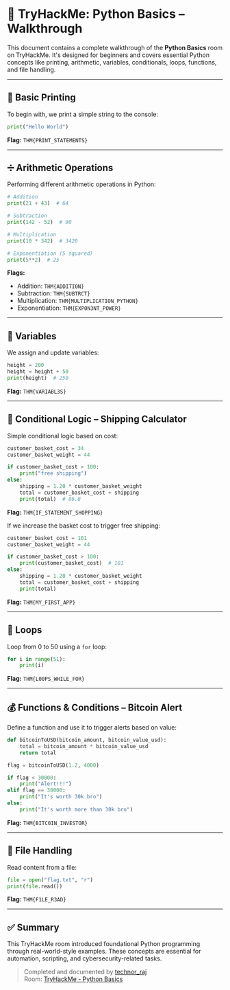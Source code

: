 
# 🐍 TryHackMe: Python Basics – Walkthrough

This document contains a complete walkthrough of the **Python Basics** room on TryHackMe. It's designed for beginners and covers essential Python concepts like printing, arithmetic, variables, conditionals, loops, functions, and file handling.

---

## 📌 Basic Printing

To begin with, we print a simple string to the console:

```python
print("Hello World")
```

**Flag:** `THM{PRINT_STATEMENTS}`

---

## ➗ Arithmetic Operations

Performing different arithmetic operations in Python:

```python
# Addition
print(21 + 43)  # 64

# Subtraction
print(142 - 52)  # 90

# Multiplication
print(10 * 342)  # 3420

# Exponentiation (5 squared)
print(5**2)  # 25
```

**Flags:**
- Addition: `THM{ADDITI0N}`
- Subtraction: `THM{SUBTRCT}`
- Multiplication: `THM{MULTIPLICATION_PYTHON}`
- Exponentiation: `THM{EXP0N3NT_POWER}`

---

## 🧮 Variables

We assign and update variables:

```python
height = 200
height = height + 50
print(height)  # 250
```

**Flag:** `THM{VARIABL3S}`

---

## 🚚 Conditional Logic – Shipping Calculator

Simple conditional logic based on cost:

```python
customer_basket_cost = 34
customer_basket_weight = 44

if customer_basket_cost > 100:
    print("free shipping")
else:
    shipping = 1.20 * customer_basket_weight
    total = customer_basket_cost + shipping
    print(total)  # 86.8
```

**Flag:** `THM{IF_STATEMENT_SHOPPING}`

If we increase the basket cost to trigger free shipping:

```python
customer_basket_cost = 101
customer_basket_weight = 44

if customer_basket_cost > 100:
    print(customer_basket_cost)  # 101
else:
    shipping = 1.20 * customer_basket_weight
    total = customer_basket_cost + shipping
    print(total)
```

**Flag:** `THM{MY_FIRST_APP}`

---

## 🔁 Loops

Loop from 0 to 50 using a `for` loop:

```python
for i in range(51):
    print(i)
```

**Flag:** `THM{L00PS_WHILE_FOR}`

---

## 💰 Functions & Conditions – Bitcoin Alert

Define a function and use it to trigger alerts based on value:

```python
def bitcoinToUSD(bitcoin_amount, bitcoin_value_usd):
    total = bitcoin_amount * bitcoin_value_usd
    return total

flag = bitcoinToUSD(1.2, 4000)

if flag < 30000:
    print("Alert!!!")
elif flag == 30000:
    print("It's worth 30k bro")
else:
    print("It's worth more than 30k bro")
```

**Flag:** `THM{BITC0IN_INVESTOR}`

---

## 📂 File Handling

Read content from a file:

```python
file = open("flag.txt", "r")
print(file.read())
```

**Flag:** `THM{F1LE_R3AD}`

---

## ✅ Summary

This TryHackMe room introduced foundational Python programming through real-world-style examples. These concepts are essential for automation, scripting, and cybersecurity-related tasks.

> Completed and documented by [technor_raj](https://technorraj.github.io/)  
> Room: [TryHackMe - Python Basics](https://tryhackme.com)
